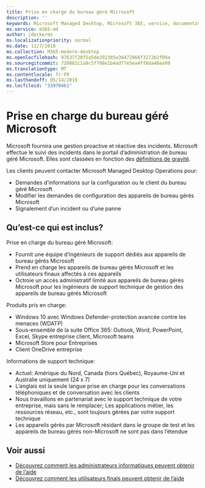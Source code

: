 ```yaml
---
title: Prise en charge du bureau géré Microsoft
description: ''
keywords: Microsoft Managed Desktop, Microsoft 365, service, documentation
ms.service: m365-md
author: jdeckerms
ms.localizationpriority: normal
ms.date: 11/7/2018
ms.collection: M365-modern-desktop
ms.openlocfilehash: 97637f28f5a5de292385a36472966f3272b2f09a
ms.sourcegitcommit: 720881c1a9c5f708e1b4adf7e5ea4ff8da48ea99
ms.translationtype: MT
ms.contentlocale: fr-FR
ms.lasthandoff: 05/14/2019
ms.locfileid: "33970461"
---
```

# <a name="support-for-microsoft-managed-desktop"></a>Prise en charge du bureau géré Microsoft

Microsoft fournira une gestion proactive et réactive des incidents. Microsoft effectue le suivi des incidents dans le portail d’administration de bureau géré Microsoft. Elles sont classées en fonction des [définitions de gravité](../working-with-managed-desktop/admin-support.md#sev).

Les clients peuvent contacter Microsoft Managed Desktop Operations pour:
- Demandes d’informations sur la configuration ou le client du bureau géré Microsoft
- Modifier les demandes de configuration des appareils de bureau gérés Microsoft
- Signalement d’un incident ou d’une panne

## <a name="whats-included"></a>Qu’est-ce qui est inclus?

Prise en charge du bureau géré Microsoft:

- Fournit une équipe d’ingénieurs de support dédiés aux appareils de bureau gérés Microsoft
- Prend en charge les appareils de bureau gérés Microsoft et les utilisateurs finaux affectés à ces appareils
- Octroie un accès administratif limité aux appareils de bureau gérés Microsoft pour les ingénieurs de support technique de gestion des appareils de bureau gérés Microsoft 

Produits pris en charge:

- Windows 10 avec Windows Defender-protection avancée contre les menaces (WDATP) 
- Sous-ensemble de la suite Office 365: Outlook, Word, PowerPoint, Excel, Skype entreprise client, Microsoft teams 
- Microsoft Store pour Entreprises 
- Client OneDrive entreprise 

Informations de support technique:

- Actuel: Amérique du Nord, Canada (hors Québec), Royaume-Uni et Australie uniquement (24 x 7) 
- L’anglais est la seule langue prise en charge pour les conversations téléphoniques et de conversation avec les clients 
- Nous travaillons en partenariat avec le support technique de votre entreprise, mais sans le remplacer; Les applications métier, les ressources réseau, etc., sont toujours gérées par votre support technique 
- Les appareils gérés par Microsoft résidant dans le groupe de test et les appareils de bureau gérés non-Microsoft ne sont pas dans l’étendue 


## <a name="related-topics"></a>Voir aussi

- [Découvrez comment les administrateurs informatiques peuvent obtenir de l’aide](../working-with-managed-desktop/admin-support.md)
- [Découvrez comment les utilisateurs finals peuvent obtenir de l’aide](../working-with-managed-desktop/end-user-support.md)
